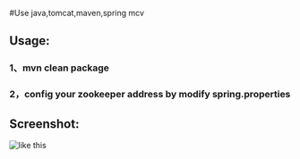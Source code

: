 #Use java,tomcat,maven,spring mcv

## Usage:
### 1、mvn clean package
### 2，config your zookeeper address by modify spring.properties

## Screenshot:
![like this](https://github.com/gpengtao/zookeeper-browser/blob/master/screen.png "")

